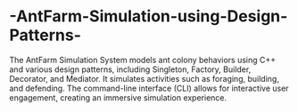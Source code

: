 # -AntFarm-Simulation-using-Design-Patterns-
The AntFarm Simulation System models ant colony behaviors using C++ and various design patterns, including Singleton, Factory, Builder, Decorator, and Mediator. It simulates activities such as foraging, building, and defending. The command-line interface (CLI) allows for interactive user engagement, creating an immersive simulation experience.
